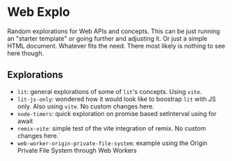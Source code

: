 # Web Explo

Random explorations for Web APIs and concepts. This can be just running an "starter template" or going further and adjusting it. Or just a simple HTML document. Whatever fits the need. There most likely is nothing to see here though.

## Explorations

* `lit`: general explorations of some of `lit`'s concepts. Using `vite`.
* `lit-js-only`: wondered how it would look like to boostrap `lit` with JS only. Also using `vite`. No custom changes here.
* `node-timers`: quick exploration on promise based setInterval using for await
* `remix-vite`: simple test of the vite integration of remix. No custom changes here.`
* `web-worker-origin-private-file-system`: example using the Origin Private File System through Web Workers
